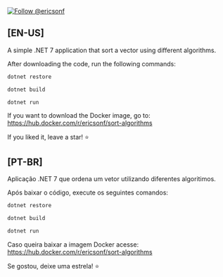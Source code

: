 <a href="https://twitter.com/intent/follow?screen_name=ericsonf">
  <img src="https://img.shields.io/twitter/follow/ericsonf.svg?label=Follow%20@ericsonf" alt="Follow @ericsonf" />
</a>

## [EN-US]
A simple .NET 7 application that sort a vector using different algorithms.

After downloading the code, run the following commands:
```powershell
dotnet restore

dotnet build

dotnet run
```

If you want to download the Docker image, go to: https://hub.docker.com/r/ericsonf/sort-algorithms

If you liked it, leave a star! :star:

## [PT-BR]
Aplicação .NET 7 que ordena um vetor utilizando diferentes algoritimos.

Após baixar o código, execute os seguintes comandos: 
```powershell
dotnet restore

dotnet build

dotnet run
```

Caso queira baixar a imagem Docker acesse: https://hub.docker.com/r/ericsonf/sort-algorithms

Se gostou, deixe uma estrela! :star:
